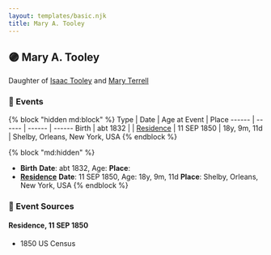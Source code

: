 ```yaml
---
layout: templates/basic.njk
title: Mary A. Tooley
---
```

## 🟣 Mary A. Tooley

Daughter of [Isaac Tooley](/people/6/65071054) and [Mary Terrell](/people/3/36199064)

### 📆 Events

{% block "hidden md:block" %}
Type | Date | Age at Event | Place
------ | ------ | ------ | ------
Birth | abt 1832 |  |
[Residence](#event-event-0) | 11 SEP 1850 | 18y, 9m, 11d | Shelby, Orleans, New York, USA
{% endblock %}

{% block "md:hidden" %}
- **Birth**
**Date**: abt 1832, Age:
**Place**:
- **[Residence](#event-event-0)**
**Date**: 11 SEP 1850, Age: 18y, 9m, 11d
**Place**: Shelby, Orleans, New York, USA
{% endblock %}

### 📰 Event Sources

#### <a id="event-event-0"></a> Residence, 11 SEP 1850
* 1850 US Census
